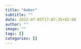 ```yaml
---
title: "Amber"
subtitle: ""
date: 2022-07-05T17:07:35+02:00
author: ""
image: ""
tags: []
categories: []
---
```




